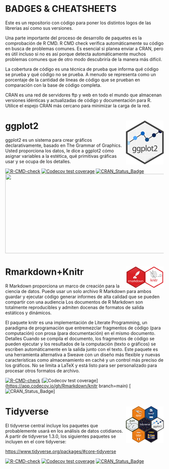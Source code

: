 # BADGES & CHEATSHEETS

Este es un repositorio con código para poner los distintos logos de las librerias así como sus versiones.

Una parte importante del proceso de desarrollo de paquetes es la comprobación de R CMD. R CMD check verifica automáticamente su código en busca de problemas comunes. Es esencial si planea enviar a CRAN, pero es útil incluso si no es así porque detecta automáticamente muchos problemas comunes que de otro modo descubriría de la manera más difícil.

La cobertura de código es una técnica de prueba que informa qué código se prueba y qué código no se prueba. A menudo se representa como un porcentaje de la cantidad de líneas de código que se prueban en comparación con la base de código completa.

CRAN es una red de servidores ftp y web en todo el mundo que almacenan versiones idénticas y actualizadas de código y documentación para R. Utilice el espejo CRAN más cercano para minimizar la carga de la red.


# ggplot2 <img src="ggplot2logo.png" align="right" width="120" />

ggplot2 es un sistema para crear gráficos declarativamente, basado en The Grammar of Graphics. Usted proporciona los datos, le dice a ggplot2 cómo asignar variables a la estética, qué primitivas gráficas usar y se ocupa de los detalles.



<!-- badges: start -->
[![R-CMD-check](https://github.com/tidyverse/ggplot2/workflows/R-CMD-check/badge.svg)](https://github.com/tidyverse/ggplot2/actions)
[![Codecov test coverage](https://codecov.io/gh/tidyverse/ggplot2/branch/main/graph/badge.svg)](https://app.codecov.io/gh/tidyverse/ggplot2?branch=main)
[![CRAN_Status_Badge](https://www.r-pkg.org/badges/version/ggplot2)](https://cran.r-project.org/package=ggplot2)
<a href="https://github.com/rstudio/cheatsheets/blob/master/data-visualization.pdf"><img src="https://raw.githubusercontent.com/rstudio/cheatsheets/master/pngs/thumbnails/data-visualization-cheatsheet-thumbs.png" width="630" height="252"/></a>

<!-- badges: end -->

# Rmarkdown+Knitr <img src="rmarkdown+knitr.jpeg" align="right" width="120" />

R Markdown proporciona un marco de creación para la ciencia de datos. Puede usar un solo archivo R Markdown para ambos
guardar y ejecutar código generar informes de alta calidad que se pueden compartir con una audiencia
Los documentos de R Markdown son totalmente reproducibles y admiten docenas de formatos de salida estáticos y dinámicos. 

El paquete knitr es una implementación de Literate Programming, un paradigma de programación que
entremezclar fragmentos de código (para computación) con prosa (para documentación) en el mismo documento.
Detalles
Cuando se compila el documento, los fragmentos de código se pueden ejecutar y los resultados de la computación
(texto o gráficos) se escriben automáticamente en la salida junto con el texto.
Este paquete es una herramienta alternativa a Sweave con un diseño más flexible y nuevas características como
almacenamiento en caché y un control más preciso de los gráficos. No se limita a LaTeX y está listo para ser personalizado
para procesar otros formatos de archivo.

<!-- badges: start -->
[![R-CMD-check](https://github.com/Rmarkdown/knitr/workflows/R-CMD-check/badge.svg)](https://github.com/Rmarkdown/knitr/actions)
[![Codecov test coverage](https://codecov.io/gh/Rmarkdown/branch/main/graph/badge.svg)](https://app.codecov.io/gh/Rmarkdown/knitr branch=main)
[![CRAN_Status_Badge]([https://cran.r-project.org/web/packages/markdown/index.html](https://cran.r-project.org/web/packages/knitr/index.html))]

# Tidyverse <img src="tidyverse.png" align="right" width="120" />

El tidyverse central incluye los paquetes que probablemente usará en los análisis de datos cotidianos. A partir de tidyverse 1.3.0, los siguientes paquetes se incluyen en el core tidyverse:

https://www.tidyverse.org/packages/#core-tidyverse

<!-- badges: start -->
[![R-CMD-check](https://github.com/tidyverse/tidyverse/workflows/R-CMD-check/badge.svg)](https://github.com/tidyverse/actions)
[![Codecov test coverage](https://codecov.io/gh/tidyverse/branch/main/graph/badge.svg)](https://app.codecov.io/gh/tidyverse/tidyverse?branch=main)
[![CRAN_Status_Badge](https://www.r-pkg.org/badges/version/tidyverse)](https://cran.r-project.org/package=tidyverse)
<!-- badges: end -->
